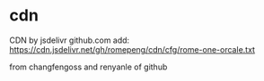# cdn
CDN by  jsdelivr
github.com add:
https://cdn.jsdelivr.net/gh/romepeng/cdn/cfg/rome-one-orcale.txt


from changfengoss and renyanle of github

